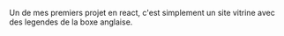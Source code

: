 Un de mes premiers projet en react, c'est simplement un site vitrine avec des legendes de la boxe anglaise.